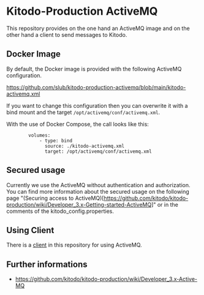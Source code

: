 # Kitodo-Production ActiveMQ

This repository provides on the one hand an ActiveMQ image and on the other hand a client to send messages to Kitodo.

## Docker Image

By default, the Docker image is provided with the following ActiveMQ configuration.

https://github.com/slub/kitodo-production-activemq/blob/main/kitodo-activemq.xml

If you want to change this configuration then you can overwrite it with a bind mount and the target `/opt/activemq/conf/activemq.xml`.

With the use of Docker Compose, the call looks like this:

```
        volumes:   
            - type: bind
              source: ./kitodo-activemq.xml
              target: /opt/activemq/conf/activemq.xml
```
 
## Secured usage

Currently we use the ActiveMQ without authentication and authorization. You can find more information about the secured usage on the following page "(Securing access to ActiveMQ)[https://github.com/kitodo/kitodo-production/wiki/Developer_3.x-Getting-started-ActiveMQ]" or in the comments of the kitodo_config.properties.

## Using Client

There is a [client](https://github.com/slub/kitodo-production-activemq/blob/main/client/README.md) in this repository for using ActiveMQ. 

## Further informations

* https://github.com/kitodo/kitodo-production/wiki/Developer_3.x-Active-MQ

